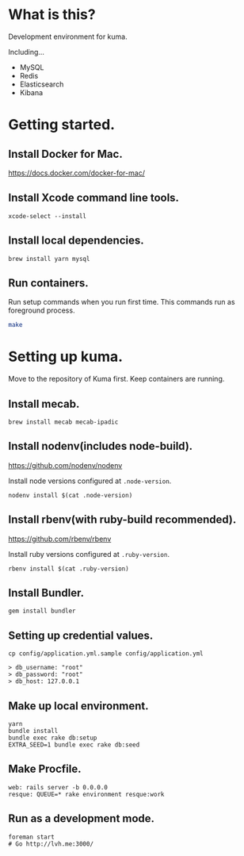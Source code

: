 # What is this?

Development environment for kuma.

Including...

* MySQL
* Redis
* Elasticsearch
* Kibana

# Getting started.

## Install Docker for Mac.

https://docs.docker.com/docker-for-mac/

## Install Xcode command line tools.

```
xcode-select --install
```

## Install local dependencies.

```
brew install yarn mysql
```

## Run containers.

Run setup commands when you run first time. This commands run as foreground process.

```sh
make
```

# Setting up kuma.

Move to the repository of Kuma first. Keep containers are running.

## Install mecab.

```
brew install mecab mecab-ipadic
```

## Install nodenv(includes node-build).

https://github.com/nodenv/nodenv

Install node versions configured at `.node-version`.

```
nodenv install $(cat .node-version)
```

## Install rbenv(with ruby-build recommended).

https://github.com/rbenv/rbenv

Install ruby versions configured at `.ruby-version`.

```
rbenv install $(cat .ruby-version)
```

## Install Bundler.

```
gem install bundler
```

## Setting up credential values.

```
cp config/application.yml.sample config/application.yml

> db_username: "root"
> db_password: "root"
> db_host: 127.0.0.1
```

## Make up local environment.

```
yarn
bundle install
bundle exec rake db:setup
EXTRA_SEED=1 bundle exec rake db:seed
```

## Make Procfile.

```
web: rails server -b 0.0.0.0
resque: QUEUE=* rake environment resque:work
```

## Run as a development mode.

```
foreman start
# Go http://lvh.me:3000/
```


